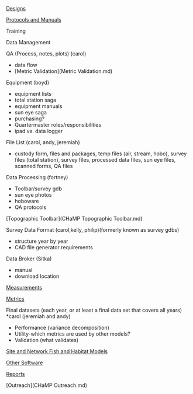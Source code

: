 

[Designs](Designs.md)

[Protocols and Manuals](ProtocolMainPage.md)

Training

Data Management

QA (Process, notes, plots) (carol)

- data flow
- [Metric Validation](Metric Validation.md)

Equipment (boyd)

- equipment lists 
- total station saga
- equipment manuals
- sun eye saga
- purchasing?
- Quartermaster roles/responsibilities
- ipad vs. data logger

File List (carol, andy, jeremiah)

- custody form, files and packages, temp files (air, stream, hobo), survey files (total station), survey files, processed data files, sun eye files, scanned forms, QA files

Data Processing (fortney)

- Toolbar/survey gdb
- sun eye photos
- hoboware
- QA protocols

[Topographic Toolbar](CHaMP Topographic Toolbar.md)

Survey Data Format (carol,kelly, philip)(formerly known as survey gdbs)

- structure year by year
- CAD file generator requirements

Data Broker (Sitka)

- manual
- download location

[Measurements](MeasurementsMainPage.md)

[Metrics](MetricsMainPage.md) 

Final datasets (each year, or at least a final data set that covers all years)
*carol (jeremiah and andy)

- Performance (variance decomposition)
- Utility-which metrics are used by other models? 
- Validation (what validates)

[Site and Network Fish and Habitat Models](Models.md)

[Other Software](OtherSoftware.md)

[Reports](ReportsMain.md) 

[Outreach](CHaMP Outreach.md)

